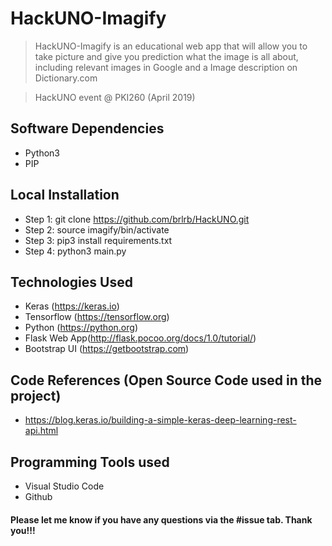 # HackUNO-Imagify
> HackUNO-Imagify is an educational web app that will allow you to take picture and give you prediction what the image is all about, including relevant images in Google and a Image description on Dictionary.com

> HackUNO event @ PKI260 (April 2019)

## Software Dependencies
* Python3
* PIP
 

## Local Installation
* Step 1: git clone https://github.com/brlrb/HackUNO.git
* Step 2: source imagify/bin/activate
* Step 3: pip3 install requirements.txt
* Step 4: python3 main.py


## Technologies Used
* Keras (https://keras.io)
* Tensorflow (https://tensorflow.org)
* Python (https://python.org)
* Flask Web App(http://flask.pocoo.org/docs/1.0/tutorial/)
* Bootstrap UI (https://getbootstrap.com)

## Code References (Open Source Code used in the project)
* https://blog.keras.io/building-a-simple-keras-deep-learning-rest-api.html

## Programming Tools used
* Visual Studio Code
* Github

#### Please let me know if you have any questions via the #issue tab. Thank you!!!